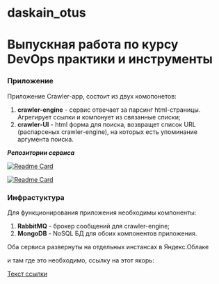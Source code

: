 # daskain_otus
# Выпускная работа по курсу DevOps практики и инструменты

<a name="## Описание"></a> 
### Приложение

Приложение Crawler-app, состоит из двух комопонетов:
 1. **сrawler-engine** - сервис отвечает за парсинг html-страницы. Агрегирует ссылки и компонует из связанные списки;
 2. **crawler-UI** - html форма для поиска, возвращет список URL (распарсеных crawler-engine), на которых есть упоминание аргумента поиска.

***Репозитории сервиса***

[![Readme Card](https://github-readme-stats.vercel.app/api/pin/?username=daskain&repo=search_engine_crawler)](https://github.com/express42/search_engine_crawler)

[![Readme Card](https://github-readme-stats.vercel.app/api/pin/?username=daskain&repo=search_engine_ui)](https://github.com/express42/search_engine_ui)

### Инфрастуктура

Для функционирования приложения необходимы компоненты:
1. **RabbitMQ** - брокер сообщений для сrawler-engine;
2. **MongoDB** - NoSQL БД для обоих компонентов приложения.

Оба сервиса развернуты на отдельных инстансах в Яндекс.Облаке


и там где это необходимо, ссылку на этот якорь:

[Текст ссылки](#твоё_название)